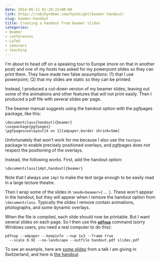 ```yaml
---
date: 2014-06-11 01:29:22+00:00
link: https://robjhyndman.com/hyndsight/beamer-handout/
slug: beamer-handout
title: Creating a handout from beamer slides
categories:
- beamer
- conferences
- LaTeX
- seminars
- teaching
---
```


I'm about to head off on a speaking tour to Europe (more on that in another post) and one of my hosts has asked for my powerpoint slides so they can print them. They have made two false assumptions: (1) that I use powerpoint; (2) that my slides are static so they can be printed.

Instead, I produced a cut-down version of my beamer slides, leaving out some of the animations and other features that will not print easily. Then I produced a pdf file with several slides per page. <!-- more -->

The beamer manual suggests using the handout option with the pgfpages package, like this:

    \documentclass[handout]{beamer}
    \usepackage{pgfpages}
    \pgfpagesuselayout{4 on 1}[a4paper,border shrink=5mm]


Unfortunately that won't work for me because I also use the `textpos` package to enable precisely positioned overlays, and pgfpages does not respect the positioning of the overlays.

Instead, the following works. First, add the handout option:

    \documentclass[14pt,handout]{beamer}


Note that I always use `14pt` to make the text large enough to be easily read in a large lecture theatre.

Then I wrap some of the slides in `\mode<beamer>{` ... `}`. These won't appear in the handout, but they will appear when I remove the handout option from `\documentclass`. Typically the slides I remove contain animations, photographs, and some dynamic overlays.

When the file is compiled, each slide should now be printable. But I want several slides on each page. So I then use the **[`pdfnup`](http://www2.warwick.ac.uk/fac/sci/statistics/staff/academic-research/firth/software/pdfjam/)** command (sorry Windows users, you need a real computer to do this):


    pdfnup --a4paper --keepinfo --nup 1x3 --frame true
      --scale 0.92 --no-landscape --outfile handout.pdf slides.pdf


To see an example, here are [some slides](https://robjhyndman.com/talks/ElectricityForecasting_Switzerland1.pdf) from a talk I am giving in Switzerland, and here is [the handout](https://robjhyndman.com/talks/handout1a.pdf).

